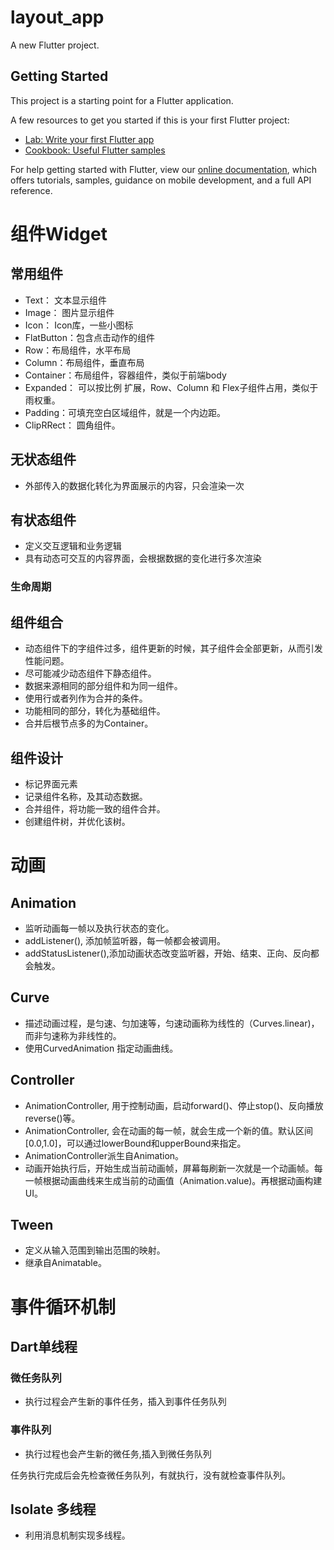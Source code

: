 # layout_app

A new Flutter project.

## Getting Started

This project is a starting point for a Flutter application.

A few resources to get you started if this is your first Flutter project:

- [Lab: Write your first Flutter app](https://flutter.dev/docs/get-started/codelab)
- [Cookbook: Useful Flutter samples](https://flutter.dev/docs/cookbook)

For help getting started with Flutter, view our
[online documentation](https://flutter.dev/docs), which offers tutorials,
samples, guidance on mobile development, and a full API reference.

# 组件Widget
## 常用组件
* Text： 文本显示组件
* Image： 图片显示组件
* Icon： Icon库，一些小图标
* FlatButton：包含点击动作的组件
* Row：布局组件，水平布局
* Column：布局组件，垂直布局
* Container：布局组件，容器组件，类似于前端body
* Expanded： 可以按比例 扩展，Row、Column 和 Flex子组件占用，类似于雨权重。
* Padding：可填充空白区域组件，就是一个内边距。
* ClipRRect： 圆角组件。
## 无状态组件
* 外部传入的数据化转化为界面展示的内容，只会渲染一次
## 有状态组件
* 定义交互逻辑和业务逻辑
* 具有动态可交互的内容界面，会根据数据的变化进行多次渲染

### 生命周期

## 组件组合
* 动态组件下的字组件过多，组件更新的时候，其子组件会全部更新，从而引发性能问题。
* 尽可能减少动态组件下静态组件。
* 数据来源相同的部分组件和为同一组件。
* 使用行或者列作为合并的条件。
* 功能相同的部分，转化为基础组件。
* 合并后根节点多的为Container。

## 组件设计
* 标记界面元素
* 记录组件名称，及其动态数据。
* 合并组件，将功能一致的组件合并。
* 创建组件树，并优化该树。

# 动画
## Animation
* 监听动画每一帧以及执行状态的变化。
* addListener(), 添加帧监听器，每一帧都会被调用。
* addStatusListener(),添加动画状态改变监听器，开始、结束、正向、反向都会触发。
## Curve
* 描述动画过程，是匀速、匀加速等，匀速动画称为线性的（Curves.linear)，而非匀速称为非线性的。
* 使用CurvedAnimation 指定动画曲线。
## Controller
* AnimationController, 用于控制动画，启动forward()、停止stop()、反向播放reverse()等。
* AnimationController, 会在动画的每一帧，就会生成一个新的值。默认区间[0.0,1.0]，可以通过lowerBound和upperBound来指定。
* AnimationController派生自Animation<double>。
* 动画开始执行后，开始生成当前动画帧，屏幕每刷新一次就是一个动画帧。每一帧根据动画曲线来生成当前的动画值（Animation.value)。再根据动画构建UI。
## Tween
* 定义从输入范围到输出范围的映射。
* 继承自Animatable<T>。


# 事件循环机制
## Dart单线程
### 微任务队列
* 执行过程会产生新的事件任务，插入到事件任务队列
### 事件队列
* 执行过程也会产生新的微任务,插入到微任务队列

任务执行完成后会先检查微任务队列，有就执行，没有就检查事件队列。

## Isolate 多线程
* 利用消息机制实现多线程。




